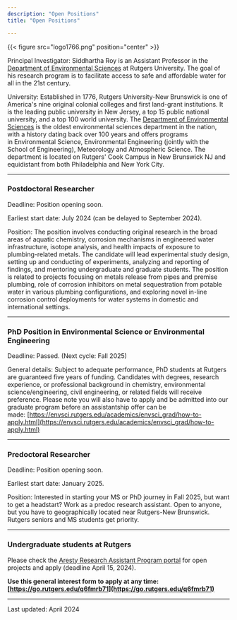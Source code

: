 ```yaml
---
description: "Open Positions"
title: "Open Positions"

---
```


{{< figure src="logo1766.png" position="center" >}}

Principal Investigator: Siddhartha Roy is an Assistant Professor in the [Department of Environmental Sciences](https://envsci.rutgers.edu/) at Rutgers University. The goal of his research program is to facilitate access to safe and affordable water for all in the 21st century.

University: Established in 1776, Rutgers University-New Brunswick is one of America's nine original colonial colleges and first land-grant institutions. It is the leading public university in New Jersey, a top 15 public national university, and a top 100 world university. The [Department of Environmental Sciences](https://envsci.rutgers.edu/) is the oldest environmental sciences department in the nation, with a history dating back over 100 years and offers programs in Environmental Science, Environmental Engineering (jointly with the School of Engineering), Meteorology and Atmospheric Science. The department is located on Rutgers' Cook Campus in New Brunswick NJ and equidistant from both Philadelphia and New York City.

------

### Postdoctoral Researcher

Deadline: Position opening soon.

Earliest start date: July 2024 (can be delayed to September 2024).

Position: The position involves conducting original research in the broad areas of aquatic chemistry, corrosion mechanisms in engineered water infrastructure, isotope analysis, and health impacts of exposure to plumbing-related metals. The candidate will lead experimental study design, setting up and conducting of experiments, analyzing and reporting of findings, and mentoring undergraduate and graduate students. The position is related to projects focusing on metals release from pipes and premise plumbing, role
of corrosion inhibitors on metal sequestration from potable water in various plumbing configurations, and exploring novel in-line corrosion control deployments for water systems in domestic and international settings.

------

### PhD Position in Environmental Science or Environmental Engineering

Deadline: Passed. (Next cycle: Fall 2025)

General details: Subject to adequate performance, PhD students at Rutgers are guaranteed five years of funding. Candidates with degrees, research experience, or professional background in chemistry, environmental science/engineering, civil engineering, or related fields will receive preference. Please note you will also have to apply and be admitted into our graduate program before an assistantship offer can be made: [https://envsci.rutgers.edu/academics/envsci_grad/how-to-apply.html](https://envsci.rutgers.edu/academics/envsci_grad/how-to-apply.html)

------

### Predoctoral Researcher

Deadline: Position opening soon.

Earliest start date: January 2025.

Position: Interested in starting your MS or PhD journey in Fall 2025, but want to get a headstart? Work as a predoc research assistant. Open to anyone, but you have to geographically located near Rutgers-New Brunswick. Rutgers seniors and MS students get priority.

------

### Undergraduate students at Rutgers

Please check the [Aresty Research Assistant Program portal](https://aresty.rutgers.edu/programs/research-assistant-program) for open projects and apply (deadline April 15, 2024).  

**Use this general interest form to apply at any time: [https://go.rutgers.edu/q6fmrb71](https://go.rutgers.edu/q6fmrb71)**

------

Last updated: April 2024
